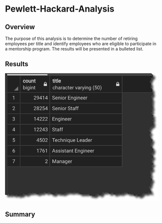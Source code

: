# Pewlett-Hackard-Analysis

## Overview
The purpose of this analysis is to determine the number of retiring employees per title and identify employees who are eligible to participate in a mentorship program. The results will be presented in a bulleted list.


## Results
![image_name](https://github.com/jh2010/Pewlett-Hackard-Analysis/blob/master/images/retiring_employees_title_count.png)


## Summary

